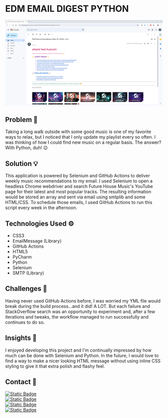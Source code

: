 # EDM EMAIL DIGEST PYTHON

![EDM Email Digest Selenium Python PNG Demonstration](https://github.com/smhussain5/Selenium-EDM-Python/blob/main/SELENIUM_PYTHON.png?raw=true)

## Problem 🤔

Taking a long walk outside with some good music is one of my favorite ways to relax, but I noticed that I only update my playlist every so often. I was thinking of how I could find new music on a regular basis. The answer? With Python, duh! 😉

## Solution 💡

This application is powered by Selenium and GitHub Actions to deliver weekly music recommendations to my email. I used Selenium to open a headless Chrome webdriver and search Future House Music's YouTube page for their latest and most popular tracks. The resulting information would be stored an array and sent via email using smtplib and some HTML/CSS. To schedule those emails, I used GitHub Actions to run this script every week in the afternoon.

## Technologies Used ⚙

- CSS3
- EmailMessage (Library)
- GitHub Actions
- HTML5
- PyCharm
- Python
- Selenium
- SMTP (Library)

## Challenges 💢

Having never used GitHub Actions before, I was worried my YML file would break during the build process...and it did! A LOT. But each failure and StackOverflow search was an opportunity to experiment and, after a few iterations and tweaks, the workflow managed to run successfully and continues to do so.

## Insights 💭

I enjoyed developing this project and I'm continually impressed by how much can be done with Selenium and Python. In the future, I would love to find a way to make a nicer looking HTML message without using inline CSS styling to give it that extra polish and flashy feel.

## Contact 📲

[![Static Badge](https://img.shields.io/badge/Send%20me%20an%20email-212121?style=flat-square&logo=gmail&logoColor=EA4335)](mailto:shababhussain525@gmail.com?)<br>
[![Static Badge](https://img.shields.io/badge/Connect_with_me_on_LinkedIn-212121?style=flat-square&logo=linkedin&logoColor=0A66C2)](https://www.linkedin.com/in/shabab-h)<br>
[![Static Badge](https://img.shields.io/badge/Follow_me_on_Twitter-212121?style=flat-square&logo=twitter&logoColor=1D9BF0)](https://twitter.com/shussain_5)<br>
[![Static Badge](https://img.shields.io/badge/Follow_me_on_GitHub-212121?style=flat-square&logo=github&logoColor=FAFAFA)](https://github.com/smhussain5)<br>
